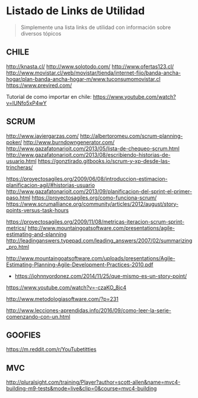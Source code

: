 Listado de Links de Utilidad
===================

> Simplemente una lista links de utilidad con información sobre diversos tópicos
>

CHILE
-------------------
http://knasta.cl/
http://www.solotodo.com/
http://www.ofertas123.cl/
http://www.movistar.cl/web/movistar/tienda/internet-fijo/banda-ancha-hogar/plan-banda-ancha-hogar-m/www.tuconsumomovistar.cl
https://www.previred.com/


Tutorial de como importar en chile: https://www.youtube.com/watch?v=lUNfo5xP4wY

SCRUM
-------------------

http://www.javiergarzas.com/
http://albertoromeu.com/scrum-planning-poker/
http://www.burndowngenerator.com/
http://www.gazafatonarioit.com/2013/05/lista-de-chequeo-scrum.html
http://www.gazafatonarioit.com/2013/08/escribiendo-historias-de-usuario.html
https://gonztirado.gitbooks.io/scrum-y-xp-desde-las-trincheras/

https://proyectosagiles.org/2009/06/08/introduccion-estimacion-planificacion-agil/#historias-usuario
http://www.gazafatonarioit.com/2013/09/planificacion-del-sprint-el-primer-paso.html
https://proyectosagiles.org/como-funciona-scrum/
https://www.scrumalliance.org/community/articles/2012/august/story-points-versus-task-hours

https://proyectosagiles.org/2009/11/08/metricas-iteracion-scrum-sprint-metrics/
http://www.mountaingoatsoftware.com/presentations/agile-estimating-and-planning
http://leadinganswers.typepad.com/leading_answers/2007/02/summarizing_pro.html

http://www.mountaingoatsoftware.com/uploads/presentations/Agile-Estimating-Planning-Agile-Development-Practices-2010.pdf
* https://johnnyordonez.com/2014/11/25/que-mismo-es-un-story-point/

https://www.youtube.com/watch?v=-czaKO_8jc4

http://www.metodologiasoftware.com/?p=231

http://www.lecciones-aprendidas.info/2016/09/como-leer-la-serie-comenzando-con-un.html

GOOFIES
--------
https://m.reddit.com/r/YouTubetitties


MVC
-------------------
http://pluralsight.com/training/Player?author=scott-allen&name=mvc4-building-m9-tests&mode=live&clip=0&course=mvc4-building